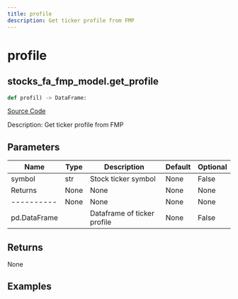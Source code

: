 ```yaml
---
title: profile
description: Get ticker profile from FMP
---
```

# profile

## stocks_fa_fmp_model.get_profile

```python
def profil) -> DataFrame:
```
[Source Code](https://github.com/OpenBB-finance/OpenBBTerminal/tree/main/openbb_terminal/decorators.py#L55)

Description: Get ticker profile from FMP

## Parameters

| Name | Type | Description | Default | Optional |
| ---- | ---- | ----------- | ------- | -------- |
| symbol | str | Stock ticker symbol | None | False |
| Returns | None | None | None | None |
| ---------- | None | None | None | None |
| pd.DataFrame |  | Dataframe of ticker profile | None | False |

## Returns

None

## Examples

